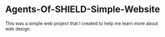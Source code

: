 # Agents-Of-SHIELD-Simple-Website
This was a simple web project that I created to help me learn more about web design.
